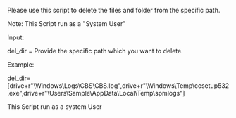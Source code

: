 Please use this script to delete the files and folder from the specific path.

Note: This Script run as a "System User"

Input:

del_dir = Provide the specific path which you want to delete.

Example:

 del_dir=[drive+r"\Windows\Logs\CBS\CBS.log",drive+r"\Windows\Temp\ccsetup532.exe",drive+r"\Users\Sample\AppData\Local\Temp\spmlogs"]

This Script run as a system User

